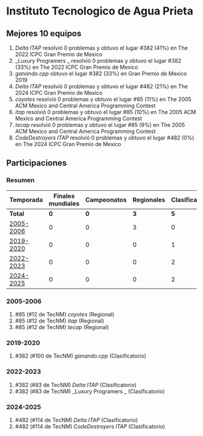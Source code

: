 # Instituto Tecnologico de Agua Prieta

## Mejores 10 equipos

1. _Delta ITAP_ resolvió 0 problemas y obtuvo el lugar #382 (41%) en The 2022 ICPC Gran Premio de Mexico
1. _Luxury Programers _ resolvió 0 problemas y obtuvo el lugar #382 (33%) en The 2022 ICPC Gran Premio de Mexico
1. _ganando.cpp_ obtuvo el lugar #382 (33%) en Gran Premio de Mexico 2019
1. _Delta ITAP_ resolvió 0 problemas y obtuvo el lugar #482 (21%) en The 2024 ICPC Gran Premio de Mexico
1. _coyotes_ resolvió 0 problemas y obtuvo el lugar #85 (11%) en The 2005 ACM Mexico and Central America Programming Contest
1. _itap_ resolvió 0 problemas y obtuvo el lugar #85 (10%) en The 2005 ACM Mexico and Central America Programming Contest
1. _tecap_ resolvió 0 problemas y obtuvo el lugar #85 (9%) en The 2005 ACM Mexico and Central America Programming Contest
1. _CodeDestroyers ITAP_ resolvió 0 problemas y obtuvo el lugar #482 (0%) en The 2024 ICPC Gran Premio de Mexico

## Participaciones

### Resumen

| Temporada | Finales mundiales | Campeonatos | Regionales | Clasificatorios | Equipos |
| --- | --- | --- | --- | --- | --- |
| **Total** | **0** | **0** | **3** | **5** | **8** |
| [2005-2006](#2005-2006) | 0 | 0 | 3 | 0 | 3 |
| [2019-2020](#2019-2020) | 0 | 0 | 0 | 1 | 1 |
| [2022-2023](#2022-2023) | 0 | 0 | 0 | 2 | 2 |
| [2024-2025](#2024-2025) | 0 | 0 | 0 | 2 | 2 |

### 2005-2006

1. #85 (#12 de TecNM) _coyotes_ (Regional)
1. #85 (#12 de TecNM) _itap_ (Regional)
1. #85 (#12 de TecNM) _tecap_ (Regional)

### 2019-2020

1. #382 (#100 de TecNM) _ganando.cpp_ (Clasificatorio)

### 2022-2023

1. #382 (#83 de TecNM) _Delta ITAP_ (Clasificatorio)
1. #382 (#83 de TecNM) _Luxury Programers _ (Clasificatorio)

### 2024-2025

1. #482 (#114 de TecNM) _Delta ITAP_ (Clasificatorio)
1. #482 (#114 de TecNM) _CodeDestroyers ITAP_ (Clasificatorio)



